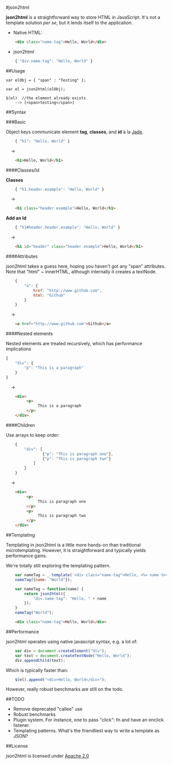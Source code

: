 #json2html

__json2html__ is a straightforward way to store HTML in JavaScript. It's not a template solution _per se_, but it lends itself to the application.


- Native HTML:

```html
	<div class="name-tag">Hello, World</div>
```

- json2html

```javascript
	{ "div.name-tag": "Hello, World" }
```

##Usage

	var elObj = { "span" : "Testing" };

	var el = json2html(elObj);
	
	$(el)  //the element already exists
		--> [<span>​testing​</span>]

##Syntax

###Basic

Object keys communicate element __tag__, __classes__, and __id__ à la [Jade](http://jade-lang.com/).

```javascript
	{ "h1": "Hello, World" }
```

&nbsp;&nbsp;&nbsp;&nbsp;&rarr;

```html
	<h1>Hello, World</h1>
```

####Classes/Id

__Classes__

```javascript
	{ "h1.header.example": "Hello, World" }
```

&nbsp;&nbsp;&nbsp;&nbsp;&rarr;

```html
	<h1 class="header example">Hello, World</h1>
```

__Add an Id__

```javascript
	{ "h1#header.header.example": "Hello, World" }
```

&nbsp;&nbsp;&nbsp;&nbsp;&rarr;

```html
	<h1 id="header" class="header example">Hello, World</h1>
```

####Attributes

json2html takes a guess here, hoping you haven't got any "span" attributes. Note that "html" ~ innerHTML, although internally it creates a textNode.

```javascript
	{ 
		"a": {
			href: "http://www.github.com",
			html: "Github"
		} 
	}
```

&nbsp;&nbsp;&nbsp;&nbsp;&rarr;

```html
	<a href="http://www.github.com">Github</a>
```

####Nested elements

Nested elements are treated recursively, which has performance implications

```javascript
{
	"div": {
		"p": "This is a paragraph"
	}
}
```

&nbsp;&nbsp;&nbsp;&nbsp;&rarr;

```html
	<div>
	     <p>
	          This is a paragraph
	     </p>
	</div>
```

####Children

Use arrays to keep order:




```javascript
	{
		"div": [
				{"p": "This is paragraph one"},
				{"p": "This is paragraph two"}
			]
		}
	}
```

&nbsp;&nbsp;&nbsp;&nbsp;&rarr;

```html
	<div>
	     <p>
	          This is paragraph one
	     </p>
	     <p>
	          This is paragraph two
	     </p>
	</div>
```


##Templating

Templating in json2html is a little more hands-on than traditional microtemplating. However, it is straightforward and typically yields performance gains.

We're totally still exploring the templating pattern.

```javascript
	var nameTag = _.template('<div class="name-tag">Hello, <%= name %></div>');
	nameTag({name: "World"});
```

```javascript
	var nameTag = function(name) {
		return json2html({
			"div.name-tag": "Hello, " + name
		});
	}
	nameTag("World");
```

```html
	<div class="name-tag">Hello, World</div>
```

##Performance

json2html operates using native javascript syntax, e.g. a lot of:

```javascript
	var div = document.createElement("div");
	var text = document.createTextNode("Hello, World");
	div.appendChild(text);
```

Which is typically faster than:

```javascript
	$(el).append("<div>Hello, World</div>");
```

However, really robust benchmarks are still on the todo.


##TODO

- Remove deprecated "callee" use
- Robust benchmarks
- Plugin system. For instance, one to pass "click": fn and have an onclick listener.
- Templating patterns. What's the friendliest way to write a template as JSON? 

##License

json2html is licensed under [Apache 2.0](http://www.apache.org/licenses/LICENSE-2.0.html)